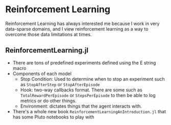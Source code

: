 # Reinforcement Learning

Reinforcement Learning has always interested me because I work in very 
data-sparse domains, and I view reinforcement learning as a way to overcome 
those data limitations at times.

## ReinforcementLearning.jl

* There are tons of predefined experiments defined using the E string macro
* Components of each model
    * Stop Condition: Used to determine when to stop an experiment such as 
    `StopAfterStep` or `StopAfterEpisode`
    * Hook: two-way callbacks format. There are some such as 
    `TotalRewardPerEpisode` or `StepsPerEpisode` to then be able to log metrics
    or do other things.
    * Environment: dictates things that the agent interacts with.
* There's a whole new book `ReinforcementLearningAnIntroduction.jl` that has 
  some Pluto notebooks to play with 


